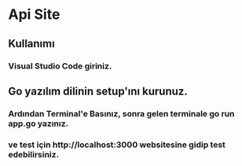 # Api Site

## Kullanımı
### Visual Studio Code giriniz.
## Go yazılım dilinin setup'ını kurunuz.
### Ardından Terminal'e Basınız, sonra gelen terminale go run app.go yazınız.
### ve test için http://localhost:3000 websitesine gidip test edebilirsiniz.
